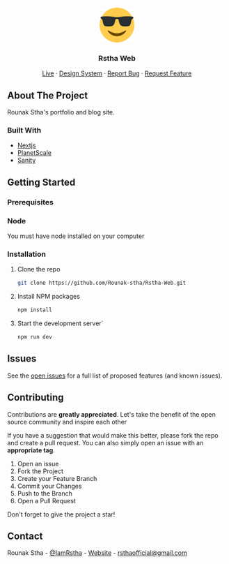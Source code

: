 <br />
<div align="center">
  <img src="public/Logo.png" alt="Logo" width="80" height="80">

  <h3 align="center">Rstha Web</h3>

  <p align="center">
    <a href="https://rounakstha.me">Live</a>
    ·
    <a href="https://rounakstha.me/design">Design System</a>
    ·
    <a href="https://github.com/Rounak-stha/Rstha-Web/issues">Report Bug</a>
    ·
    <a href="https://github.com/Rounak-stha/Rstha-Web/issues">Request Feature</a>
  </p>
</div>



<!-- ABOUT THE PROJECT -->
## About The Project

Rounak Stha's portfolio and blog site. 

### Built With

* [Nextjs](https://nextjs.org/)
* [PlanetScale](https://planetscale.com//)
* [Sanity](https://sanity.io//)


<!-- GETTING STARTED -->
## Getting Started


### Prerequisites

### Node
You must have node installed on your computer

### Installation

1. Clone the repo
   ```sh
   git clone https://github.com/Rounak-stha/Rstha-Web.git
   ```
2. Install NPM packages
   ```sh
   npm install
   ```
3. Start the development server`
   ```sh
   npm run dev
   ```



<!-- ROADMAP -->
## Issues

See the [open issues](https://github.com/Rounak-stha/Github-Search-Simplified/issues) for a full list of proposed features (and known issues).

<!-- CONTRIBUTING -->
## Contributing

Contributions are **greatly appreciated**. Let's take the benefit of the open source community and inspire each other

If you have a suggestion that would make this better, please fork the repo and create a pull request. You can also simply open an issue with an **appropriate tag**.

1. Open an issue
2. Fork the Project
3. Create your Feature Branch
4. Commit your Changes
5. Push to the Branch
6. Open a Pull Request

Don't forget to give the project a star! 

<!-- CONTACT -->
## Contact

Rounak Stha - [@IamRstha](https://twitter.com/IamRstha) - [Website](https://rounakstha.me) - rsthaofficial@gmail.com